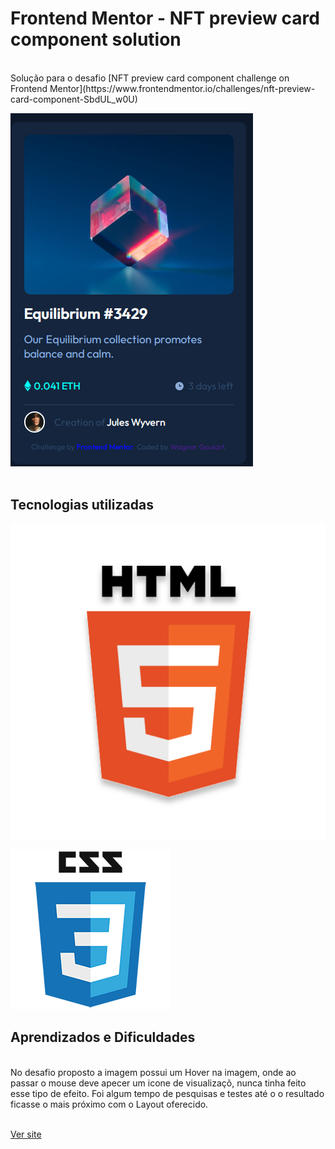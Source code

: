 # Frontend Mentor - NFT preview card component solution
<br>
Solução para o desafio [NFT preview card component challenge on Frontend Mentor](https://www.frontendmentor.io/challenges/nft-preview-card-component-SbdUL_w0U)

![](./images/screenshot/screenshot.PNG)
<br>
<br>
## Tecnologias utilizadas

![](./images/icons/logo_1647278340728.svg)

![](./images/icons/Css-logo.png)


## Aprendizados e Dificuldades
<br>
No desafio proposto a imagem possui um Hover na imagem, onde ao passar o mouse deve apecer um icone de visualizaçõ, nunca tinha feito esse tipo de efeito.
Foi algum tempo de pesquisas e testes até o o resultado ficasse o mais próximo com o Layout oferecido.
<br>
<br>

[Ver site](https://wagner-goulart.github.io/nft-preview-card-component-main/)